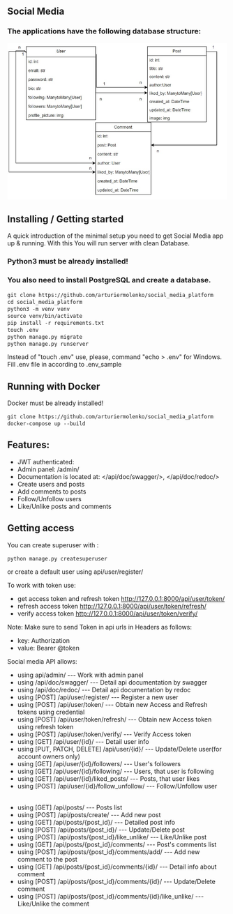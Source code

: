 ## Social Media

### The applications have the following database structure:
![ScreenShot](/schema.jpg)


## Installing / Getting started

A quick introduction of the minimal setup you need to get Social Media app up &
running. With this You will run server with clean Database.

### Python3 must be already installed!

### You also need to install PostgreSQL and create a database.

```shell
git clone https://github.com/arturiermolenko/social_media_platform
cd social_media_platform
python3 -m venv venv 
source venv/bin/activate
pip install -r requirements.txt
touch .env
python manage.py migrate
python manage.py runserver
```
Instead of "touch .env" use, please, command "echo > .env" for Windows.
Fill .env file in according to .env_sample

## Running with Docker

Docker must be already installed!

```shell
git clone https://github.com/arturiermolenko/social_media_platform
docker-compose up --build
```

## Features:
- JWT authenticated:
- Admin panel: /admin/
- Documentation is located at: </api/doc/swagger/>, </api/doc/redoc/>
- Create users and posts
- Add comments to posts
- Follow/Unfollow users
- Like/Unlike posts and comments


## Getting access
You can create superuser with :
```shell
python manage.py createsuperuser
```
or create a default user using api/user/register/

To work with token use:

- get access token and refresh token http://127.0.0.1:8000/api/user/token/
- refresh access token http://127.0.0.1:8000/api/user/token/refresh/
- verify access token http://127.0.0.1:8000/api/user/token/verify/

Note: Make sure to send Token in api urls in Headers as follows:

- key: Authorization
- value: Bearer @token


Social media API allows:
- using api/admin/ --- Work with admin panel
- using /api/doc/swagger/ --- Detail api documentation by swagger
- using /api/doc/redoc/ --- Detail api documentation by redoc
- using [POST] /api/user/register/ --- Register a new user
- using [POST] /api/user/token/ --- Obtain new Access and Refresh tokens using credential
- using [POST] /api/user/token/refresh/ --- Obtain new Access token using refresh token
- using [POST] /api/user/token/verify/ --- Verify Access token
- using [GET] /api/user/{id}/ --- Detail user info
- using [PUT, PATCH, DELETE] /api/user/{id}/ --- Update/Delete user(for account owners only)
- using [GET] /api/user/{id}/followers/ --- User's followers
- using [GET] /api/user/{id}/following/ --- Users, that user is following
- using [GET] /api/user/{id}/liked_posts/ --- Posts, that user likes
- using [POST] /api/user/{id}/follow_unfollow/ --- Follow/Unfollow user
######
- using [GET] /api/posts/ --- Posts list
- using [POST] /api/posts/create/ --- Add new post
- using [GET] /api/posts/{post_id}/ --- Detailed post info
- using [POST] /api/posts/{post_id}/ --- Update/Delete post
- using [POST] /api/posts/{post_id}/like_unlike/ --- Like/Unlike post
- using [GET] /api/posts/{post_id}/comments/ --- Post's comments list
- using [POST] /api/posts/{post_id}/comments/add/ --- Add new comment to the post
- using [GET] /api/posts/{post_id}/comments/{id}/ --- Detail info about comment
- using [POST] /api/posts/{post_id}/comments/{id}/ --- Update/Delete comment
- using [POST] /api/posts/{post_id}/comments/{id}/like_unlike/ --- Like/Unlike the comment
